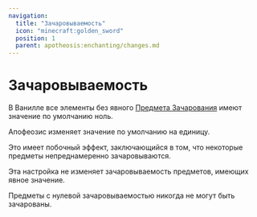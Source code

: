 ```yaml
---
navigation:
  title: "Зачаровываемость"
  icon: "minecraft:golden_sword"
  position: 1
  parent: apotheosis:enchanting/changes.md
---
```


# Зачаровываемость

В Ванилле все элементы без явного [Предмета Зачарования](../enchantability.md) имеют значение по умолчанию ноль.

Апофеозис изменяет значение по умолчанию на единицу.

Это имеет побочный эффект, заключающийся в том, что некоторые предметы непреднамеренно зачаровываются.

Эта настройка не изменяет зачаровываемость предметов, имеющих явное значение.

Предметы с нулевой зачаровываемостью никогда не могут быть зачарованы.

